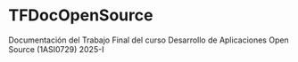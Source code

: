 # TFDocOpenSource
Documentación del Trabajo Final del curso Desarrollo de Aplicaciones Open Source (1ASI0729) 2025-I
